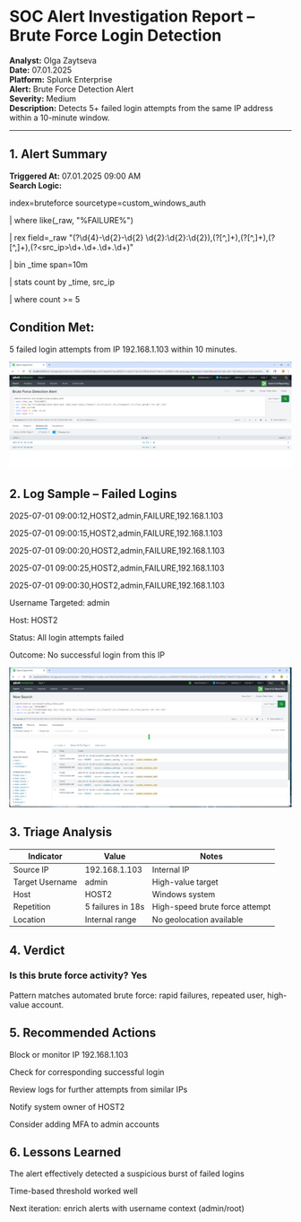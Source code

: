 # SOC Alert Investigation Report – Brute Force Login Detection

**Analyst:** Olga Zaytseva  
**Date:** 07.01.2025  
**Platform:** Splunk Enterprise  
**Alert:** Brute Force Detection Alert  
**Severity:** Medium  
**Description:** Detects 5+ failed login attempts from the same IP address within a 10-minute window.

---

## 1. Alert Summary

**Triggered At:** 07.01.2025 09:00 AM  
**Search Logic:**

index=bruteforce sourcetype=custom_windows_auth

| where like(_raw, "%FAILURE%")

| rex field=_raw "(?<timestamp>\d{4}-\d{2}-\d{2} \d{2}:\d{2}:\d{2}),(?<host>[^,]+),(?<user>[^,]+),(?<status>[^,]+),(?<src_ip>\d+\.\d+\.\d+\.\d+)"

| bin _time span=10m

| stats count by _time, src_ip

| where count >= 5

## Condition Met:

5 failed login attempts from IP 192.168.1.103 within 10 minutes.

![Triggered alert showing source IP and event count.](https://github.com/LogLogic/SIEMDashboardsDetectionEngineering/blob/main/BruteForceDetectionSplunk/screenshots/alert_triggered.png)

## 2. Log Sample – Failed Logins

2025-07-01 09:00:12,HOST2,admin,FAILURE,192.168.1.103

2025-07-01 09:00:15,HOST2,admin,FAILURE,192.168.1.103

2025-07-01 09:00:20,HOST2,admin,FAILURE,192.168.1.103

2025-07-01 09:00:25,HOST2,admin,FAILURE,192.168.1.103

2025-07-01 09:00:30,HOST2,admin,FAILURE,192.168.1.103

Username Targeted: admin

Host: HOST2

Status: All login attempts failed

Outcome: No successful login from this IP

![Log sample from Search view.](https://github.com/LogLogic/SIEMDashboardsDetectionEngineering/blob/main/BruteForceDetectionSplunk/screenshots/failed_logins_raw.png)

## 3. Triage Analysis

| Indicator        | Value           | Notes                          |
|------------------|------------------|--------------------------------|
| Source IP        | 192.168.1.103    | Internal IP                    |
| Target Username  | admin            | High-value target              |
| Host             | HOST2            | Windows system                 |
| Repetition       | 5 failures in 18s | High-speed brute force attempt |
| Location         | Internal range    | No geolocation available       |


## 4. Verdict

### Is this brute force activity? Yes

Pattern matches automated brute force: rapid failures, repeated user, high-value account.

## 5. Recommended Actions

Block or monitor IP 192.168.1.103

Check for corresponding successful login

Review logs for further attempts from similar IPs

Notify system owner of HOST2

Consider adding MFA to admin accounts

## 6. Lessons Learned

The alert effectively detected a suspicious burst of failed logins

Time-based threshold worked well

Next iteration: enrich alerts with username context (admin/root)
